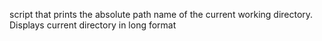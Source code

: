 script that prints the absolute path name of the current working directory.
Displays current directory in long format
